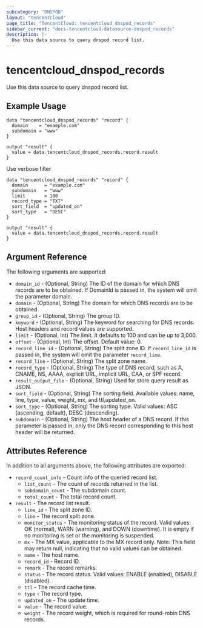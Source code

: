 ```yaml
---
subcategory: "DNSPOD"
layout: "tencentcloud"
page_title: "TencentCloud: tencentcloud_dnspod_records"
sidebar_current: "docs-tencentcloud-datasource-dnspod_records"
description: |-
  Use this data source to query dnspod record list.
---
```


# tencentcloud_dnspod_records

Use this data source to query dnspod record list.

## Example Usage

```hcl
data "tencentcloud_dnspod_records" "record" {
  domain    = "example.com"
  subdomain = "www"
}

output "result" {
  value = data.tencentcloud_dnspod_records.record.result
}
```

Use verbose filter

```hcl
data "tencentcloud_dnspod_records" "record" {
  domain      = "example.com"
  subdomain   = "www"
  limit       = 100
  record_type = "TXT"
  sort_field  = "updated_on"
  sort_type   = "DESC"
}

output "result" {
  value = data.tencentcloud_dnspod_records.record.result
}
```

## Argument Reference

The following arguments are supported:

* `domain_id` - (Optional, String) The ID of the domain for which DNS records are to be obtained. If DomainId is passed in, the system will omit the parameter domain.
* `domain` - (Optional, String) The domain for which DNS records are to be obtained.
* `group_id` - (Optional, String) The group ID.
* `keyword` - (Optional, String) The keyword for searching for DNS records. Host headers and record values are supported.
* `limit` - (Optional, Int) The limit. It defaults to 100 and can be up to 3,000.
* `offset` - (Optional, Int) The offset. Default value: 0.
* `record_line_id` - (Optional, String) The split zone ID. If `record_line_id` is passed in, the system will omit the parameter `record_line`.
* `record_line` - (Optional, String) The split zone name.
* `record_type` - (Optional, String) The type of DNS record, such as A, CNAME, NS, AAAA, explicit URL, implicit URL, CAA, or SPF record.
* `result_output_file` - (Optional, String) Used for store query result as JSON.
* `sort_field` - (Optional, String) The sorting field. Available values: name, line, type, value, weight, mx, and ttl,updated_on.
* `sort_type` - (Optional, String) The sorting type. Valid values: ASC (ascending, default), DESC (descending).
* `subdomain` - (Optional, String) The host header of a DNS record. If this parameter is passed in, only the DNS record corresponding to this host header will be returned.

## Attributes Reference

In addition to all arguments above, the following attributes are exported:

* `record_count_info` - Count info of the queried record list.
  * `list_count` - The count of records returned in the list.
  * `subdomain_count` - The subdomain count.
  * `total_count` - The total record count.
* `result` - The record list result.
  * `line_id` - The split zone ID.
  * `line` - The record split zone.
  * `monitor_status` - The monitoring status of the record. Valid values: OK (normal), WARN (warning), and DOWN (downtime). It is empty if no monitoring is set or the monitoring is suspended.
  * `mx` - The MX value, applicable to the MX record only.
Note: This field may return null, indicating that no valid values can be obtained.
  * `name` - The host name.
  * `record_id` - Record ID.
  * `remark` - The record remarks.
  * `status` - The record status. Valid values: ENABLE (enabled), DISABLE (disabled).
  * `ttl` - The record cache time.
  * `type` - The record type.
  * `updated_on` - The update time.
  * `value` - The record value.
  * `weight` - The record weight, which is required for round-robin DNS records.


